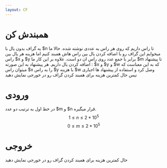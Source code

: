 ```yaml
---
layout: CF
---
```


# همبندش کن
یه گراف بدون یال با $n تا راس داریم که روی هر راس یه عددی نوشته شده.
حالا ما میخوایم این گراف رو  با اضافه کردن یال بین راس هاش همبند کنیم
اما هزینه هر یال بین راس $x و $y برابر با جمع عدد روی راس ان دو است.
علاوه بر این کار ما $m تا پیشنهاد اضافه کردن یال داریم.
هر پیشنهاد به این صورته : $x و $y و $w که به این معناست که میتوان راس $x را به راس $y با هزینه $w وصل کرد
و استفاده از پیشنهاد ها اجباری نیس
حال کمترین هزینه برای همبند کردن گراف رو در خورجی نمایش دهید
# ورودی
در خط اول به ترتیب دو عدد $m و $n قرار میگیره.
$$ 1 \le n \le 2*10^5 $$ $$ 0 \le m \le 2*10^5 $$
# خروجی
حال کمترین هزینه برای همبند کردن گراف رو در خورجی نمایش دهید

